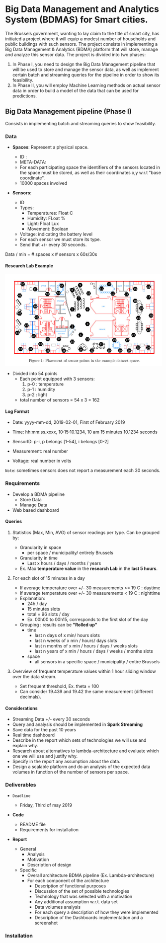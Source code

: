 # Big Data Management and Analytics System (BDMAS) for Smart cities.

The Brussels government, wanting to lay claim to the title of smart city, has initiated a project where it will equip a modest number of households and public buildings with such sensors. The project consists in implementing a Big Data Management & Analytics (BDMA) platform that will store, manage and analyze this sensor data.
The project is divided into two phases:
1. In Phase I, you need to design the Big Data Management pipeline that will be used to store and manage the sensor data, as well as implement certain batch and streaming queries for the pipeline in order to show its feasibility.
2. In Phase II, you will employ Machine Learning methods on actual sensor data in order to build a model of the data that can be used for predictions.

## Big Data Management pipeline (Phase I)
Consists in implementing batch and streaming queries to show feasibility.

### Data

- **Spaces**: Represent a physical space.
    - ID : 
    - META-DATA: 
    - For each participating space the identifiers of the sensors located in the space must be stored, as well as their coordinates x,y w.r.t "base coordinate".
    - 10000 spaces involved

- **Sensors**:
    - ID
    - Types:
        - Temperatures: Float C
        - Humidity: FLoat %
        - Light: Float Lux
        - Movement: Boolean
    - Voltage: indicating the battery level
    - For each sensor we must store its type.
    - Send that +/- every 30 seconds.

Data / min = # spaces x # sensors x 60s/30s

#### Research Lab Example

![alt](images/research_lab.jpg)

- Divided into 54 points
    - Each point equipped with 3 sensors:
        1. p-0 : temperature
        2. p-1 : humidity
        3. p-2 : light
    - total number of sensors = 54 x 3 = 162

#### Log Format

- Date: yyyy-mm-dd, 2019-02-01, First of February 2019

- Time: hh:mm:ss.xxxx, 10:15:10.1234, 10 am 15 minutes 10.1234 seconds

- SensorID: p-i, p belongs [1-54], i belongs [0-2]

- Measurement: real number

- Voltage: real number in volts

`Note`: sometimes sensors does not report a measurement each 30 seconds.

### Requirements

- Develop a BDMA pipeline
    - Store Data
    - Manage Data
- Web based dashboard

#### Queries

1. Statistics (Max, Min, AVG) of sensor readings per type. Can be grouped by:
    - Granularity in space
        - per space / municipality/ entirely Brussels
    - Granularity in time
        - Last x hours / days / months / years
    - Ex. Max **temperature value** in the **research Lab** in the **last 5 hours**.

2. For each slot of 15 minutes in a day 
    - If average temperature over +/- 30 measurements >= 19 C : daytime
    - If average temperature over +/- 30 measurements < 19 C : nighttime
    - Explanation:
        - 24h / day
        - 15 minutes slots
        - total = 96 slots / day
        - Ex. 00h00 to 00h15, corresponds to the first slot of the day
    - Grouping : results can be **"Rolled up"**
        - time
            - last n days of x min/ hours slots
            - last n weeks of x min / hours/ days slots
            - last n months of x min / hours / days / weeks slots
            - last n years of x min / hours / days / weeks / months slots
        - space
            - all sensors in a specific space / municipality / entire Brussels
3. Overview of frequent temperature values within 1 hour sliding window over the data stream.
    - Set frequent threshold, Ex. theta = 100
    - Can consider 19.439 and 19.42 the same measurement (different decimals).

#### Considerations

- Streaming Data +/- every 30 seconds
- Query and analysis should be implemented in **Spark Streaming**
- Save data for the past 10 years
- Real time dashboard 
- Describe in the report which sets of technologies we will use and explain why.
- Research about alternatives to lambda-architecture and evaluate which one we will use and justify why.
- Specify in the report any assumption about the data.
- Design a scalable platform and do an analysis of the expected data volumes in function of the number of sensors per space.

### Deliverables

- `Deadline`
    - Friday, Third of may 2019

- **Code**
    - README file
    - Requirements for installation
- **Report**
    - General
        - Analysis
        - Motivation
        - Description of design
    - Specific
        - Overall architecture BDMA pipeline (Ex. Lambda-architecture)
        -  For each component of the architecture
            - Description of functional purposes
            - Discussion of the set of possible technologies
            - Technology that was selected with a motivation
            - Any additional assumption w.r.t. data set
            - Data volumes analysis
            - For each query a description of how they were implemented
            - Description of the Dashboards implementation and a screenshot
    

### Installation
